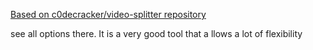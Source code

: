 [Based on c0decracker/video-splitter repository](https://github.com/c0decracker/video-splitter)

see all options there. It is a very good tool that a llows a lot of flexibility
